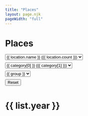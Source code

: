 ```yaml
---
title: "Places"
layout: page.njk
pageWidth: "full"
---
```


<h1 class="page-title">Places</h1>

<!--

# How the filtering works

1. We filter the checkins which gives us the following computed props:
- Checkins filtered by location
- Checkins filtered by category
- Checkins filtered by both

2. We roll-up the checkin computed props into venues:
- Venues filtered by location - Used to populate category dropdown.
- Venues filtered by category - Used to populate location dropdown.
- Venues filtered by both - Displayed in list.

----

# Brainstorming

- Look into foursquare api category
- Show category stats
- Shorten and/or merge category names?
- Add first Boolean in data to indicate first check-in.
In month and year groupings, the venues should display a tag and at the top
of the list we can indicate the count of new spots.
- Group by quarter
- Add custom notes? or should these happen in app
- Review categoies - merge Cafe and coffee shop? aggregate restaurants. Multiple categories? Check 4sq data.
- Improve hover style

Map
- Monospaced, with location in ascii rectangles on a map?

<div
    class="item item--dense"
    :class="[
      `venue-${venueId}`,
      `cat-${category}`,
    ]"
    @mouseover="highlight(`venue-${venueId}`)"
    @mouseleave="unhighlight(`venue-${venueId}`)"
  >
    <div class="item-title">{{ venue }}</div>
    <div class="item-meta">
      <span class="item-category">{{ category }}</span>
      • 
      <span :class="{
        'count-10-plus': count > 10,
        'count-25-plus': count > 25
      }">
        {{ count }} visits
      </span>
      <span v-if="=city">• {{ city }}</span>
    </div>
  </div>
-->

<template id="tpl-venue">
  <div>
    <div
      class="item item--dense"
      :class="[
        `venue-${venueId}`,
        `cat-${category}`,
      ]"
    >
      <div class="item-title venue-title">{{ venue }}</div>
      <div class="item-meta venue-meta">
        <span class="item-category">{{ category }}</span>
        • 
        <span :class="{
          'count-10-plus': count > 10,
          'count-25-plus': count > 25
        }">
          {{ count }} visits
        </span>
        <span v-if="city">• {{ city }}, {{ state }}</span>
      </div>
    </div>
  </div>
</template>


<div id="venues" class="venues">
  <div class="filters">
    <div>
      <select class="select" v-model="locationFilter">
        <option v-for="(location, i) in locationOptions" :value="location.path" :key="i">
          <template v-if="location.path.state">&nbsp;</template>
          <template v-if="location.path.city">&nbsp;</template>
          {{ location.name }} ({{ location.count }})
        </option>
      </select>
    </div>
    <div>
      <select class="select" v-model="categoryFilter">
        <option v-for="category in categoryOptions" :value="category[0]">{{ category[0] }} ({{ category[1] }})</option>
      </select>
    </div>
    <div>
      <select class="select" v-model="groupFilter">
        <option v-for="group in groupOptions" :value="group">{{ group }}</option>
      </select>
    </div>
    <button ref="resetBtn" @click="resetFilters">Reset</button>
  </div>
  <div
    v-if="groupFilter === GROUP_ALL"
    v-for="venue in displayList"
  >
     <venue v-bind="venue" />
  </div>
  <div
    class="display-lists"
    ref="lists"
  >
    <div
      v-if="groupFilter === GROUP_BY_YEAR"
      v-for="list in displayList"
      class="display-list"
    >
      <h1>{{ list.year }}</h1>
      <div
        v-for="venue in list.venues"
        @mouseover="highlight(`venue-${venue.venueId}`)"
        @mouseleave="unhighlight(`venue-${venue.venueId}`)"
      >
        <venue v-bind="venue" />
      </div>
    </div>
  </div>
</div>

<link rel="stylesheet" href="/css/forms.css">

<script src="/js/vue.min.js"></script>

<script type="module">
import { stateNameToAbbreviation, stateAbbreviationToName } from '/js/utils/location.js';

// ------
// CONFIG
// ------

// If location doesn't meet min venues, it won't be displayed in locaiton filter
const MIN_COUNT_FOR_LOCATION = 2;

const CATEGORY_ANY = 'Any category';
const LOCATION_ANY = 'Any location';

const GROUP_ALL = 'All-time';
const GROUP_BY_YEAR = 'Group by year'

// ----------
// COMPONENTS
// ----------

Vue.component('venue', {
  template: '#tpl-venue',
  
  props: {
    venueId: String,
    venue: String,
    category: String,
    city: String,
    state: String,
    count: Number,
  },

  methods: {
    // onChange(event) {
    //   this.$emit('change', event.target.value);
    // }
  },
});


// ---
// APP
// ---

const app = new Vue({
  el: '#venues',

  data() {
    return {
      CATEGORY_ANY,
      LOCATION_ANY,
      categories: [],
      checkins: [],
      categoryFilter: CATEGORY_ANY,
      locationFilter: {},
      groupFilter: GROUP_BY_YEAR,
      GROUP_ALL,
      GROUP_BY_YEAR,
    };
  },

  created() {
    fetch('/data/foursquare-checkins.json')
      .then(res => res.json())
      .then(data => {
        this.checkins = data;
      })
      .catch((error) => {
        console.log(error);
      })
  },

  computed: {
    /**
     * Category filter dropdown options.
     * @return {[[Array]]} e.g. [['coffee shop', 23], ['gym', 5]]
     */
    categoryOptions() {
      let categories = {
        [CATEGORY_ANY]: this.venuesFilteredByLocation.length 
      };

      this.venuesFilteredByLocation.forEach((venue) => {
        let { category } = venue;
        if (categories.hasOwnProperty(category)) {
          categories[category] = categories[category] + 1;
        } else {
          categories[category] = 1;
        }
      })

      return Object.entries(categories).sort((a, b) => {
        return a[1] >= b[1] ? -1 : 1;
      });
    },

    /**
     * Apply category filters to checkins
     * @return {[Object]} checkins
     */
    checkinsFilteredByCategory() {
      return this.filterCheckinsByCategory(this.checkins, this.categoryFilter);
    },

    /**
     * Apply location filters to checkins
     * @return {[Object]} checkins
     */
    checkinsFilteredByLocation() {
      return this.filterCheckinsByLocation(this.checkins, this.locationFilter);
    },

    /**
     * Apply category and location filters to checkins
     * @return {[Object]} checkins
     */
    checkinsFilteredByCategoryAndLocation() {
      let checkins = this.filterCheckinsByCategory(this.checkins, this.categoryFilter);
      return this.filterCheckinsByLocation(checkins, this.locationFilter);
    },

    displayList() {
      if (this.groupFilter === GROUP_BY_YEAR) {
        return this.venuesFilteredByCategoryAndLocationGroupedByYear;
      } 
      return this.venuesFilteredByCategoryAndLocation;
    },

    locationOptions() {
      let tree = {};

      /*
      Construct tree
      ---
      [
        USA: {
          count: 100,
          children: [
            'CA': {
              count: 50,
              children: [
                'San Francisco': {
                  count: 20,
                }
              ]
            }
          ]
        }
      ]
       */
      
      let countedVenues = {};

      this.venuesFilteredByCategory.forEach(checkin => {
        let { country, state, city, venueId } = checkin;
        if (!country || !state || !city) return;

        if (country === 'United States') {
          state = stateAbbreviationToName(state);
        }

        // Count venues only once, though there could be multiple checkins
        if (countedVenues[venueId]) {
          return;
        } else {
          countedVenues[venueId] = true;
        }
        
        if (tree[country]) {
          tree[country].count++;
        } else {
          tree[country] = {
            count: 1,
            children: {},
          };
        }

        if (tree[country].children[state]) {
            tree[country].children[state].count++;
        } else {
          tree[country].children[state] = {
            count: 1,
            children: {},
          };
        }          

        if (tree[country].children[state].children[city]) {
            tree[country].children[state].children[city].count++;
        } else {
          tree[country].children[state].children[city] = {
            count: 1,
          };
        }          
      })

      let options = [];

      options.push({
        name: LOCATION_ANY,
        count: this.venuesFilteredByCategory.length,
        path: {},
      });

      const countryCounts = [];
      for (let [country, countryObj] of Object.entries(tree)) {       
        countryCounts.push([country, countryObj.count]);
      };

      const countryCountsSorted = countryCounts.sort((a, b) => {
        if (a[1] > b[1]) {
          return -1;
        } else if (a[1] < b[1]) {
          return 1
        }
        return 0
      });

      countryCountsSorted.forEach(countryArr => {
        let country = countryArr[0];
        let countryObj = tree[country];
        
        if (countryObj.count < MIN_COUNT_FOR_LOCATION) {
          return;
        }

        options.push({
          name: country,
          count: countryObj.count,
          path: {
            country,
          }
        })

        // Sort states
        let stateCounts = [];
        for (let [state, stateObj] of Object.entries(countryObj.children)) {       
          stateCounts.push([state, stateObj.count]);
        };

        let stateCountsSorted = stateCounts.sort((a, b) => {
          if (a[1] > b[1]) {
            return -1;
          } else if (a[1] < b[1]) {
            return 1
          }
          return 0
        });

        stateCountsSorted.forEach(stateArr => {
          let state = stateArr[0];
          let stateObj = tree[country].children[state];

          if (stateObj.count < MIN_COUNT_FOR_LOCATION) {
            return;
          }

          options.push({
            name: state,
            count: stateObj.count,
            path: {
              country,
              state,
            }
          })

          // Sort cities
          let cityCounts = [];
          for (let [city, cityObj] of Object.entries(stateObj.children)) {       
            cityCounts.push([city, cityObj.count]);
          };

          let cityCountsSorted = cityCounts.sort((a, b) => {
            if (a[1] > b[1]) {
              return -1;
            } else if (a[1] < b[1]) {
              return 1
            }
            return 0
          });

          let cityCounter = 0;
          cityCountsSorted.forEach(cityArr => {
            let city = cityArr[0];
            let cityObj = tree[country].children[state].children[city];
            
            if (cityObj.count < MIN_COUNT_FOR_LOCATION) {
              return;
            }

            options.push({
              name: city,
              count: cityObj.count,
              path: {
                country,
                state,
                city,
              }
            });

            cityCounter++;
          });
        });
      })

      return options;      
    },

    groupOptions() {
      return [
        GROUP_ALL,
        GROUP_BY_YEAR,
      ];
    },

    venuesFilteredByCategory() {
      return this.checkinsToVenues(this.checkinsFilteredByCategory);
    },

    venuesFilteredByLocation() {
      return this.checkinsToVenues(this.checkinsFilteredByLocation);
    },

    venuesFilteredByCategoryAndLocation() {
      const venues = this.checkinsToVenues(this.checkinsFilteredByCategoryAndLocation);
      return this.sortVenuesByCount(venues);
    },

    venuesFilteredByCategoryAndLocationGroupedByYear() {
      const groupedCheckins = this.groupCheckinsByYear(this.checkinsFilteredByCategoryAndLocation);

      const groupedVenues = groupedCheckins.map(yearObj => {
        const { year, checkins } = yearObj;
        return {
          year,
          venues: this.sortVenuesByCount(this.checkinsToVenues(checkins))
        };
      })

      return groupedVenues;
    },
  },

  methods: {
    /**
     * Rolls checkin data up into venues. Adds a count property.
     * @param  {[Object]} checkins
     * @return {[Object]} venues
     */
    checkinsToVenues(checkins) {
      let venuesObj = {};

      checkins.forEach(checkin => {
        let { venueId } = checkin;
        if (venuesObj[venueId]) {
          venuesObj[venueId].count++;
        } else {
          venuesObj[venueId] = {
            ...checkin,
            count: 1,
          }
        }
      });

      const venuesArr = [];
      for (let [venueId, venue] of Object.entries(venuesObj)) {       
        venuesArr.push(venue);
      };

      return venuesArr;
    },

    /**
     * @param  {[Object]} checkins
     * @param  {String} categoryFilter e.g. 'Airport'
     * @return {[Object]} filtered checkins
     */
    filterCheckinsByCategory(checkins, categoryFilter) {
      if (categoryFilter === CATEGORY_ANY) {
        return checkins;
      }

      return checkins.filter(checkin => {
        return checkin.category === categoryFilter;
      })
    },
    
    /**
     * @param  {[Object]} checkins
     * @param  {Object} locationFilter e.g. {country: 'Canada', state: 'Ontario'}
     * @return {[Object]} filtered checkins
     */
    filterCheckinsByLocation(checkins, locationFilter) {
      if (locationFilter !== LOCATION_ANY) {
        let { country, state, city } = locationFilter;
        
        if (country === 'United States') {
          state = stateNameToAbbreviation(state);
        }

        checkins = checkins.filter(checkin => {
          if (country && checkin.country !== country) {
            return false;
          }
          if (state && checkin.state !== state) {
            return false;
          }
          if (city && checkin.city !== city) {
            return false;
          }
          return true;
        })
      }

      return checkins;
    },    

    /**
     * @return {[Object]} checkins e.g. [{ year: 2010, checkins: [] }, ... ]
     */
    groupCheckinsByYear(checkins) {
      let groupsObj = {};
      let years = [];
      let groupsArr = [];
      checkins.forEach(checkin => {
        if (groupsObj[checkin.year]) {
          groupsObj[checkin.year].push(checkin);
        } else {
          years.push(checkin.year);
          groupsObj[checkin.year] = [checkin];
        }
      })

      years = years.sort((a, b) => {
        return (a >= b) ? -1 : 1;
      })

      years.forEach(year => {
        groupsArr.push({
          year,
          checkins: groupsObj[year]
        })
      })

      return groupsArr;
    },

    highlight(elClass) {
      let els = [...this.$refs.lists.getElementsByClassName(elClass)]
      els.forEach(el => { el.classList.add('venue-highlight') });
    },
    
    unhighlight(elClass) {
      let els = [...this.$refs.lists.getElementsByClassName(elClass)]
      els.forEach(el => { el.classList.remove('venue-highlight') });
    },

    resetCategoryFilter() {
      this.categoryFilter = CATEGORY_ANY;
    },
    
    resetLocationFilter() {
      this.locationFilter = {};
    },

    resetFilters() {
      this.resetCategoryFilter();
      this.resetLocationFilter();
    },

    sortVenuesByCount(venues) {
      return venues.sort((a, b) => {
        return (a.count >= b.count) ? -1 : 1;
      })
    },
  }
});
</script>

<style>
.venue-highlight {
  background: var(--hover-bg-color);
}

/*
https://lokeshdhakar.com/projects/color-stacks/?graySteps=5&grayCast=0&grayLumaStart=98&grayLumaEnd=5&grayLumaCurve=linear&colorSteps=7&colorLumaStart=110&colorLumaEnd=10&colorLumaCurve=linear&colorChromaStart=42&colorChromaEnd=12&colorChromaCurve=linear&showLabel=true&showHex=true&showContrastRatio=false&colorHues=0%2C30%2C55%2C78%2C118%2C157%2C182%2C230%2C274%2C309%2C348
 */

.cat-Park .item-title,
.cat-Scenic .item-title,
.cat-Beach .item-title,
.cat-Trail .item-title,
.cat-Hill .item-title,
.cat-Landmark .item-title {
  background-color: #ffd1ed;
}


.cat-Café .item-title,
.cat-Bakery .item-title,
.cat-Coffee .item-title {
  background-color: #ffe5a7;
}

.cat-Pub .item-title,
.cat-Wine .item-title,
.cat-Cocktail .item-title,
.cat-Brewery .item-title,
.cat-Bar .item-title {
  background-color: #e2f4ac;
}

.cat-Ramen .item-title,
.cat-Chinese .item-title,
.cat-Thai .item-title,
.cat-Asian .item-title,
.cat-Donuts .item-title,
.cat-Juice .item-title,
.cat-Food .item-title,
.cat-Burritos .item-title,
.cat-Vegetarian .item-title,
.cat-Desserts .item-title,
.cat-Cupcakes .item-title,
.cat-Sandwiches .item-title,
.cat-Italian .item-title,
.cat-American .item-title, 
.cat-Tacos .item-title, 
.cat-Pizza .item-title,
.cat-Sushi .item-title,
.cat-Noodles .item-title {
  background-color: #c5eeff;
}

.venue-title {
  display: inline-block;
  padding: 2px 6px;
  border-radius: var(--radius);
  background: #f0ebea;
}

.venue-meta {
  overflow: hidden;
  white-space: nowrap;
  text-overflow: ellipsis;
}

.venue-category {
  /*color: var(--primary-color);*/
}

.filters {
  margin-bottom: var(--block-bottom);
}

.filters > * {
  margin-bottom: 8px;
}

.display-lists {
  display: flex;
  gap: 32px;
  overflow-x: auto;
}

.display-list {
  width: 22rem;
}

@media (min-width: 800px) {
  .display-list {
    width: 26rem;
  }
}

/*.count-10-plus {
  color: var(--red);
  font-weight: var(--weight-bold);
}*/
</style>
 

